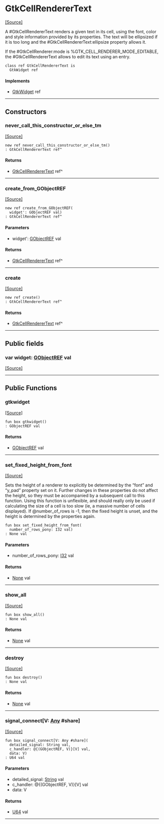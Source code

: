 # GtkCellRendererText
<span class="source-link">[[Source]](src/gtk3/GtkCellRendererText.md#L6)</span>

A #GtkCellRendererText renders a given text in its cell, using the font, color and
style information provided by its properties. The text will be ellipsized if it is
too long and the #GtkCellRendererText:ellipsize property allows it.

If the #GtkCellRenderer:mode is %GTK_CELL_RENDERER_MODE_EDITABLE,
the #GtkCellRendererText allows to edit its text using an entry.


```pony
class ref GtkCellRendererText is
  GtkWidget ref
```

#### Implements

* [GtkWidget](gtk3-GtkWidget.md) ref

---

## Constructors

### never_call_this_constructor_or_else_tm
<span class="source-link">[[Source]](src/gtk3/GtkCellRendererText.md#L18)</span>


```pony
new ref never_call_this_constructor_or_else_tm()
: GtkCellRendererText ref^
```

#### Returns

* [GtkCellRendererText](gtk3-GtkCellRendererText.md) ref^

---

### create_from_GObjectREF
<span class="source-link">[[Source]](src/gtk3/GtkCellRendererText.md#L21)</span>


```pony
new ref create_from_GObjectREF(
  widget': GObjectREF val)
: GtkCellRendererText ref^
```
#### Parameters

*   widget': [GObjectREF](gtk3-..-gobject-GObjectREF.md) val

#### Returns

* [GtkCellRendererText](gtk3-GtkCellRendererText.md) ref^

---

### create
<span class="source-link">[[Source]](src/gtk3/GtkCellRendererText.md#L25)</span>


```pony
new ref create()
: GtkCellRendererText ref^
```

#### Returns

* [GtkCellRendererText](gtk3-GtkCellRendererText.md) ref^

---

## Public fields

### var widget: [GObjectREF](gtk3-..-gobject-GObjectREF.md) val
<span class="source-link">[[Source]](src/gtk3/GtkCellRendererText.md#L15)</span>



---

## Public Functions

### gtkwidget
<span class="source-link">[[Source]](src/gtk3/GtkCellRendererText.md#L17)</span>


```pony
fun box gtkwidget()
: GObjectREF val
```

#### Returns

* [GObjectREF](gtk3-..-gobject-GObjectREF.md) val

---

### set_fixed_height_from_font
<span class="source-link">[[Source]](src/gtk3/GtkCellRendererText.md#L29)</span>


Sets the height of a renderer to explicitly be determined by the “font” and
“y_pad” property set on it.  Further changes in these properties do not
affect the height, so they must be accompanied by a subsequent call to this
function.  Using this function is unflexible, and should really only be used
if calculating the size of a cell is too slow (ie, a massive number of cells
displayed).  If @number_of_rows is -1, then the fixed height is unset, and
the height is determined by the properties again.


```pony
fun box set_fixed_height_from_font(
  number_of_rows_pony: I32 val)
: None val
```
#### Parameters

*   number_of_rows_pony: [I32](builtin-I32.md) val

#### Returns

* [None](builtin-None.md) val

---

### show_all
<span class="source-link">[[Source]](src/gtk3/GtkWidget.md#L4)</span>


```pony
fun box show_all()
: None val
```

#### Returns

* [None](builtin-None.md) val

---

### destroy
<span class="source-link">[[Source]](src/gtk3/GtkWidget.md#L7)</span>


```pony
fun box destroy()
: None val
```

#### Returns

* [None](builtin-None.md) val

---

### signal_connect\[V: [Any](builtin-Any.md) #share\]
<span class="source-link">[[Source]](src/gtk3/GtkWidget.md#L10)</span>


```pony
fun box signal_connect[V: Any #share](
  detailed_signal: String val,
  c_handler: @{(GObjectREF, V)}[V] val,
  data: V)
: U64 val
```
#### Parameters

*   detailed_signal: [String](builtin-String.md) val
*   c_handler: @{(GObjectREF, V)}[V] val
*   data: V

#### Returns

* [U64](builtin-U64.md) val

---

